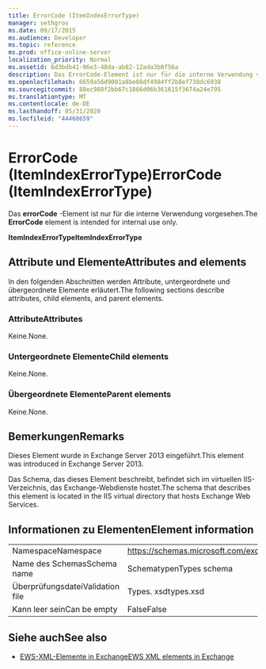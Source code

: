 ```yaml
---
title: ErrorCode (ItemIndexErrorType)
manager: sethgros
ms.date: 09/17/2015
ms.audience: Developer
ms.topic: reference
ms.prod: office-online-server
localization_priority: Normal
ms.assetid: 6d3bdb41-96e3-48da-ab82-12ada3b8f56a
description: Das ErrorCode-Element ist nur für die interne Verwendung vorgesehen.
ms.openlocfilehash: 6659a56d9001a8be08df4984ff2b8ef738dc6938
ms.sourcegitcommit: 88ec988f2bb67c1866d06b361615f3674a24e795
ms.translationtype: MT
ms.contentlocale: de-DE
ms.lasthandoff: 05/31/2020
ms.locfileid: "44460659"
---
```

# <a name="errorcode-itemindexerrortype"></a><span data-ttu-id="30e19-103">ErrorCode (ItemIndexErrorType)</span><span class="sxs-lookup"><span data-stu-id="30e19-103">ErrorCode (ItemIndexErrorType)</span></span>

<span data-ttu-id="30e19-104">Das **errorCode** -Element ist nur für die interne Verwendung vorgesehen.</span><span class="sxs-lookup"><span data-stu-id="30e19-104">The **ErrorCode** element is intended for internal use only.</span></span> 

<span data-ttu-id="30e19-105">**ItemIndexErrorType**</span><span class="sxs-lookup"><span data-stu-id="30e19-105">**ItemIndexErrorType**</span></span>

## <a name="attributes-and-elements"></a><span data-ttu-id="30e19-106">Attribute und Elemente</span><span class="sxs-lookup"><span data-stu-id="30e19-106">Attributes and elements</span></span>

<span data-ttu-id="30e19-107">In den folgenden Abschnitten werden Attribute, untergeordnete und übergeordnete Elemente erläutert.</span><span class="sxs-lookup"><span data-stu-id="30e19-107">The following sections describe attributes, child elements, and parent elements.</span></span>
  
### <a name="attributes"></a><span data-ttu-id="30e19-108">Attribute</span><span class="sxs-lookup"><span data-stu-id="30e19-108">Attributes</span></span>

<span data-ttu-id="30e19-109">Keine.</span><span class="sxs-lookup"><span data-stu-id="30e19-109">None.</span></span>
  
### <a name="child-elements"></a><span data-ttu-id="30e19-110">Untergeordnete Elemente</span><span class="sxs-lookup"><span data-stu-id="30e19-110">Child elements</span></span>

<span data-ttu-id="30e19-111">Keine.</span><span class="sxs-lookup"><span data-stu-id="30e19-111">None.</span></span>
  
### <a name="parent-elements"></a><span data-ttu-id="30e19-112">Übergeordnete Elemente</span><span class="sxs-lookup"><span data-stu-id="30e19-112">Parent elements</span></span>

<span data-ttu-id="30e19-113">Keine.</span><span class="sxs-lookup"><span data-stu-id="30e19-113">None.</span></span>
  
## <a name="remarks"></a><span data-ttu-id="30e19-114">Bemerkungen</span><span class="sxs-lookup"><span data-stu-id="30e19-114">Remarks</span></span>

<span data-ttu-id="30e19-115">Dieses Element wurde in Exchange Server 2013 eingeführt.</span><span class="sxs-lookup"><span data-stu-id="30e19-115">This element was introduced in Exchange Server 2013.</span></span>
  
<span data-ttu-id="30e19-116">Das Schema, das dieses Element beschreibt, befindet sich im virtuellen IIS-Verzeichnis, das Exchange-Webdienste hostet.</span><span class="sxs-lookup"><span data-stu-id="30e19-116">The schema that describes this element is located in the IIS virtual directory that hosts Exchange Web Services.</span></span>
  
## <a name="element-information"></a><span data-ttu-id="30e19-117">Informationen zu Elementen</span><span class="sxs-lookup"><span data-stu-id="30e19-117">Element information</span></span>

|||
|:-----|:-----|
|<span data-ttu-id="30e19-118">Namespace</span><span class="sxs-lookup"><span data-stu-id="30e19-118">Namespace</span></span>  <br/> |https://schemas.microsoft.com/exchange/services/2006/types  <br/> |
|<span data-ttu-id="30e19-119">Name des Schemas</span><span class="sxs-lookup"><span data-stu-id="30e19-119">Schema name</span></span>  <br/> |<span data-ttu-id="30e19-120">Schematypen</span><span class="sxs-lookup"><span data-stu-id="30e19-120">Types schema</span></span>  <br/> |
|<span data-ttu-id="30e19-121">Überprüfungsdatei</span><span class="sxs-lookup"><span data-stu-id="30e19-121">Validation file</span></span>  <br/> |<span data-ttu-id="30e19-122">Types. xsd</span><span class="sxs-lookup"><span data-stu-id="30e19-122">types.xsd</span></span>  <br/> |
|<span data-ttu-id="30e19-123">Kann leer sein</span><span class="sxs-lookup"><span data-stu-id="30e19-123">Can be empty</span></span>  <br/> |<span data-ttu-id="30e19-124">False</span><span class="sxs-lookup"><span data-stu-id="30e19-124">False</span></span>  <br/> |
   
## <a name="see-also"></a><span data-ttu-id="30e19-125">Siehe auch</span><span class="sxs-lookup"><span data-stu-id="30e19-125">See also</span></span>

- [<span data-ttu-id="30e19-126">EWS-XML-Elemente in Exchange</span><span class="sxs-lookup"><span data-stu-id="30e19-126">EWS XML elements in Exchange</span></span>](ews-xml-elements-in-exchange.md)

